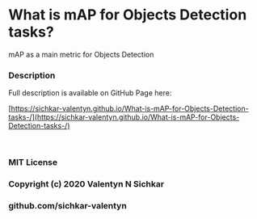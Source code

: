 # What is mAP for Objects Detection tasks?
mAP as a main metric for Objects Detection

### <a id="description">Description</a>
Full description is available on GitHub Page here:

[https://sichkar-valentyn.github.io/What-is-mAP-for-Objects-Detection-tasks-/](https://sichkar-valentyn.github.io/What-is-mAP-for-Objects-Detection-tasks-/)

<br/>

### MIT License
### Copyright (c) 2020 Valentyn N Sichkar
### github.com/sichkar-valentyn
